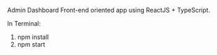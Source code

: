 Admin Dashboard Front-end oriented app using ReactJS + TypeScript.

In Terminal:
1. npm install
2. npm start
